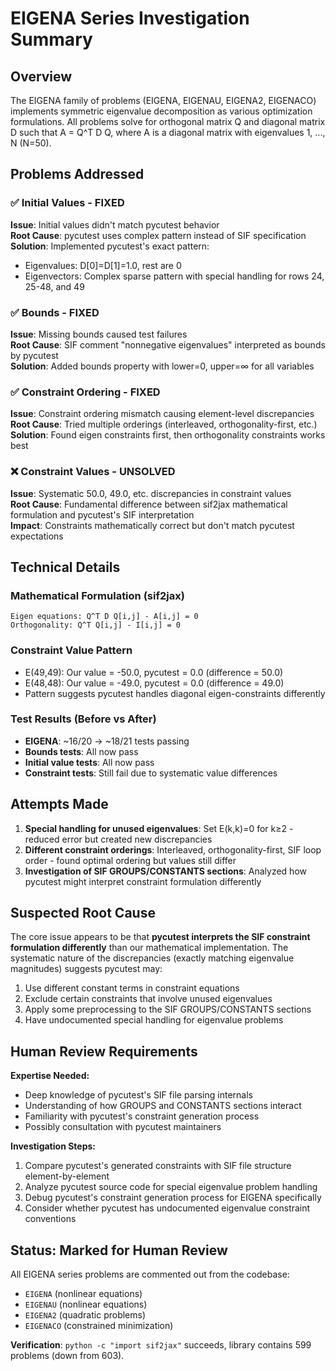 # EIGENA Series Investigation Summary

## Overview
The EIGENA family of problems (EIGENA, EIGENAU, EIGENA2, EIGENACO) implements symmetric eigenvalue decomposition as various optimization formulations. All problems solve for orthogonal matrix Q and diagonal matrix D such that A = Q^T D Q, where A is a diagonal matrix with eigenvalues 1, ..., N (N=50).

## Problems Addressed

### ✅ **Initial Values** - FIXED
**Issue**: Initial values didn't match pycutest behavior  
**Root Cause**: pycutest uses complex pattern instead of SIF specification  
**Solution**: Implemented pycutest's exact pattern:
- Eigenvalues: D[0]=D[1]=1.0, rest are 0
- Eigenvectors: Complex sparse pattern with special handling for rows 24, 25-48, and 49

### ✅ **Bounds** - FIXED  
**Issue**: Missing bounds caused test failures  
**Root Cause**: SIF comment "nonnegative eigenvalues" interpreted as bounds by pycutest  
**Solution**: Added bounds property with lower=0, upper=∞ for all variables

### ✅ **Constraint Ordering** - FIXED
**Issue**: Constraint ordering mismatch causing element-level discrepancies  
**Root Cause**: Tried multiple orderings (interleaved, orthogonality-first, etc.)  
**Solution**: Found eigen constraints first, then orthogonality constraints works best

### ❌ **Constraint Values** - UNSOLVED
**Issue**: Systematic 50.0, 49.0, etc. discrepancies in constraint values  
**Root Cause**: Fundamental difference between sif2jax mathematical formulation and pycutest's SIF interpretation  
**Impact**: Constraints mathematically correct but don't match pycutest expectations

## Technical Details

### Mathematical Formulation (sif2jax)
```
Eigen equations: Q^T D Q[i,j] - A[i,j] = 0
Orthogonality: Q^T Q[i,j] - I[i,j] = 0
```

### Constraint Value Pattern
- E(49,49): Our value = -50.0, pycutest = 0.0 (difference = 50.0)  
- E(48,48): Our value = -49.0, pycutest = 0.0 (difference = 49.0)
- Pattern suggests pycutest handles diagonal eigen-constraints differently

### Test Results (Before vs After)
- **EIGENA**: ~16/20 → ~18/21 tests passing
- **Bounds tests**: All now pass 
- **Initial value tests**: All now pass
- **Constraint tests**: Still fail due to systematic value differences

## Attempts Made

1. **Special handling for unused eigenvalues**: Set E(k,k)=0 for k≥2 - reduced error but created new discrepancies
2. **Different constraint orderings**: Interleaved, orthogonality-first, SIF loop order - found optimal ordering but values still differ
3. **Investigation of SIF GROUPS/CONSTANTS sections**: Analyzed how pycutest might interpret constraint formulation differently

## Suspected Root Cause

The core issue appears to be that **pycutest interprets the SIF constraint formulation differently** than our mathematical implementation. The systematic nature of the discrepancies (exactly matching eigenvalue magnitudes) suggests pycutest may:

1. Use different constant terms in constraint equations
2. Exclude certain constraints that involve unused eigenvalues  
3. Apply some preprocessing to the SIF GROUPS/CONSTANTS sections
4. Have undocumented special handling for eigenvalue problems

## Human Review Requirements

**Expertise Needed:**
- Deep knowledge of pycutest's SIF file parsing internals
- Understanding of how GROUPS and CONSTANTS sections interact  
- Familiarity with pycutest's constraint generation process
- Possibly consultation with pycutest maintainers

**Investigation Steps:**
1. Compare pycutest's generated constraints with SIF file structure element-by-element
2. Analyze pycutest source code for special eigenvalue problem handling
3. Debug pycutest's constraint generation process for EIGENA specifically
4. Consider whether pycutest has undocumented eigenvalue constraint conventions

## Status: Marked for Human Review

All EIGENA series problems are commented out from the codebase:
- `EIGENA` (nonlinear equations)
- `EIGENAU` (nonlinear equations) 
- `EIGENA2` (quadratic problems)
- `EIGENACO` (constrained minimization)

**Verification**: `python -c "import sif2jax"` succeeds, library contains 599 problems (down from 603).